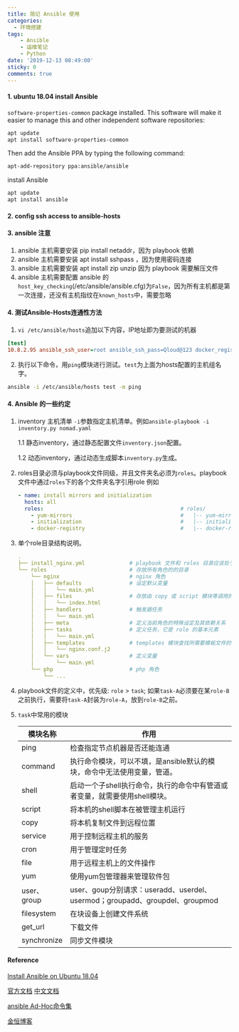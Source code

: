 ```yaml
---
title: 简记 Ansible 使用
categories:
  - 环境搭建
tags:
    - Ansible
    - 运维笔记
    - Python
date: '2019-12-13 08:49:00'
sticky: 0
comments: true
---
```


#### 1. ubuntu 18.04 install Ansible

`software-properties-common` package installed. This software will make it easier to manage this and other independent software repositories:
```bash
apt update
apt install software-properties-common
```

Then add the Ansible PPA by typing the following command:
```bash
apt-add-repository ppa:ansible/ansible
```

install Ansible
```bash
apt update
apt install ansible
```

#### 2. config ssh access to ansible-hosts


#### 3. ansible 注意

1. ansible 主机需要安装 pip install netaddr，因为 playbook 依赖
2. ansible 主机需要安装 apt install sshpass ，因为使用密码连接
3. ansible 主机需要安装 apt install zip unzip 因为 playbook 需要解压文件
4. ansible 主机需要配置 ansible 的`host_key_checking`(/etc/ansible/ansible.cfg)为`False`，因为所有主机都是第一次连接，还没有主机指纹在`known_hosts`中，需要忽略

#### 4. 测试Ansible-Hosts连通性方法
1. `vi /etc/ansible/hosts`追加以下内容，IP地址即为要测试的机器
```ini
[test]
10.8.2.95 ansible_ssh_user=root ansible_ssh_pass=Qloud@123 docker_registry=true
```
2. 执行以下命令，用`ping`模块进行测试。`test`为上面为hosts配置的主机组名字。
```bash
ansible -i /etc/ansible/hosts test -m ping
```

#### 4. Ansible 的一些约定

1. inventory 主机清单
    `-i`参数指定主机清单。例如`ansible-playbook -i inventory.py nomad.yaml`
   
   1.1 静态inventory，通过静态配置文件`inventory.json`配置。
   
   1.2 动态inventory，通过动态生成脚本`inventory.py`生成。

2. roles目录必须与playbook文件同级，并且文件夹名必须为`roles`。playbook文件中通过`roles`下的各个文件夹名字引用role
    例如 
    ```yaml
    - name: install mirrors and initialization         
      hosts: all                                       
      roles:                                           # roles/
        - yum-mirrors                                  #   |-- yum-mirrors/
        - initialization                               #   |-- initializations/
        - docker-registry                              #   |-- docker-registry/
    ```

3. 单个role目录结构说明。
    ```yaml
    .
    ├── install_nginx.yml              # playbook 文件和 roles 目录应该处于平级目录
    └── roles                          # 存放所有角色的的目录
        └── nginx                      # nginx 角色
        │   ├── defaults               # 设定默认变量
        │   │   └── main.yml
        │   ├── files                  # 存放由 copy 或 script 模块等调用的文件
        │   │   └── index.html
        │   ├── handlers               # 触发器任务
        │   │   └── main.yml
        │   ├── meta                   # 定义当前角色的特殊设定及其依赖关系
        │   ├── tasks                  # 定义任务，它是 role 的基本元素
        │   │   └── main.yml
        │   ├── templates              # templates 模块查找所需要模板文件的目录
        │   │   └── nginx.conf.j2
        │   └── vars                   # 定义变量
        │       └── main.yml
        └── php                        # php 角色
            └── ...
    ```

4. playbook文件的定义中，优先级: `role` > `task`; 如果`task-A`必须要在某`role-B`之前执行，需要将`task-A`封装为`role-A`，放到`role-B`之前。

5. `task`中常用的模块
    
    |  模块名称      |      作用                                                                |
    |---------------|-------------------------------------------------------------------------|
    |  ping	        | 检查指定节点机器是否还能连通                                                |
    |  command	    | 执行命令模块，可以不填，是ansible默认的模块，命令中无法使用变量，管道。          |
    |  shell	    | 启动一个子shell执行命令，执行的命令中有管道或者变量，就需要使用shell模块。       |
    |  script	    | 将本机的shell脚本在被管理主机运行                                           |
    |  copy	        | 将本机复制文件到远程位置                                                   |
    |  service	    | 用于控制远程主机的服务                                                     |
    |  cron	        | 用于管理定时任务                                                          |
    |  file	        | 用于远程主机上的文件操作                                                   |
    |  yum	        | 使用yum包管理器来管理软件包                                                |
    |  user、group	| user、goup分别请求：useradd、userdel、usermod；groupadd、groupdel、groupmod|
    |  filesystem	| 在块设备上创建文件系统                                                     |
    |  get_url	    | 下载文件                                                                 |
    |  synchronize	| 同步文件模块                                                              |
 
 
 
#### Reference

[Install Ansible on Ubuntu 18.04](https://www.digitalocean.com/community/tutorials/how-to-install-and-configure-ansible-on-ubuntu-18-04)

[官方文档](https://docs.ansible.com/ansible/latest/installation_guide/intro_installation.html)
[中文文档](https://ansible-tran.readthedocs.io/en/latest/docs/intro_inventory.html)

[ansible Ad-Hoc命令集](https://blog.csdn.net/yongchaocsdn/article/details/78750469)

[金恒博客](https://yangjinheng.github.io/2017/03/20/Linux/Ansible/)